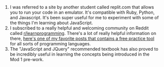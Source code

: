 1. I was referred to a site by another student called replit.com that allows you to run your code in an emulator. It's compatible with Ruby, Python, and Javascript. It's been super useful for me to experiment with some of the things I'm learning about JavaScript.
2. I subscribed to a really helpful and welcoming community on Reddit called [r/learnprogramming](https://www.reddit.com/r/learnprogramming/). There's a lot of really helpful information on there, [here's one of my favorite posts that contains a free practice tool](https://www.reddit.com/r/learnprogramming/comments/8gqddo/i_made_this_free_tool_for_learning_programming/) for all sorts of programming languages.
3. The "JavaScript and JQuery" recommended textbook has also proved to be incredibly useful in learning the concepts being introduced in the Mod 1 pre-work.
